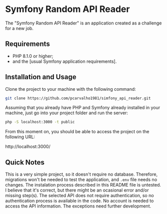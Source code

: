 Symfony Random API Reader
========================

The "Symfony Random API Reader" is an application created as a challenge for a new job.

Requirements
------------

  * PHP 8.1.0 or higher;
  * and the [usual Symfony application requirements].

Installation and Usage
----------------------

Clone the project to your machine with the following command:
```bash
git clone https://github.com/pcarvalho1981/simfony_api_reader.git
```

Assuming that you already have PHP and Symfony already installed in your machine, just go into your project folder and run the server:

```bash
php -S localhost:3000 -t public
```

From this moment on, you should be able to access the project on the following URL:

http://localhost:3000/

Quick Notes
-----------

This is a very simple project, so it doesn't require no database. Therefore, migrations won't be needed to test the application, and `.env` file needs no changes.
The instalation process described in this README file is untested. I believe that it's correct, but there might be an ocasional error and/or missing step(s).
The selected API does not require authentication, so no authentication process is available in the code. No account is needed to access the API information.
The exceptions need further development.
